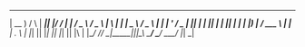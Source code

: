  ____      _     _____  _  __     _   ___    ___   _   _ 
| __ )    / \   | ____|| |/ /    | | / _ \  / _ \ | \ | |
|  _ \   / _ \  |  _|  | ' /  _  | || | | || | | ||  \| |
| |_) | / ___ \ | |___ | . \ | |_| || |_| || |_| || |\  |
|____/ /_/   \_\|_____||_|\_\ \___/  \___/  \___/ |_| \_|
